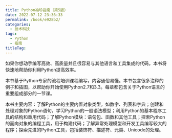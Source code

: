 ```yaml
---
title: Python袖珍指南（第5版）
date: 2022-07-12 23:36:33
permalink: /book/e928b2/
categories:
  - 技术科技
tags:
  - Python
  - 指南
titleTag: 
---
```


如果你想动手编写高效、高质量并且很容易与其他语言和工具集成的代码，本书将快速地帮助你利用Python提高效率。

本书基于Python专家的流程培训课程编写，内容通俗易懂。本书包含很多注释的例子和插图，以帮助你开始使用Python2.7和3.3。每章都包含关于Python语言的重要组成部分的一节课。

本书主要内容：了解Python的主要内置对象类型，如数字、列表和字典；创建和处理对象的Python语句，学习Python的一般语法模型；利用Python的基本程序工具的结构和重用代码；了解Python模块：语句包、函数和其他工具；探索Python的面向对象的编程工具，用于构建代码；了解异常处理模型和开发工具编写较大的程序；探索先进的Python工具，包括装饰符、描述符、元类、Unicode的处理。

<!-- more -->

<BookShelf
album="https://cdn.staticaly.com/gh/jonsam-ng/image-hosting@master/oxygen-space/image.49xdg4cv6qq0.png"
:pages="199"
link="https://www.aliyundrive.com/s/6NwutKGgmCR"
douban="https://book.douban.com/subject/30364619/"
author="马克·卢茨"
publisher="机械工业出版社"
intro="本书主要内容：了解Python的主要内置对象类型，如数字、列表和字典；创建和处理对象的Python语句，学习Python的一般语法模型；利用Python的基本程序工具的结构和重用代码；了解Python模块：语句包、函数和其他工具；探索Python的面向对象的编程工具，用于构建代码；了解异常处理模型和开发工具编写较大的程序；探索先进的Python工具，包括装饰符、描述符、元类、Unicode的处理。"
lang="中文"
/>
